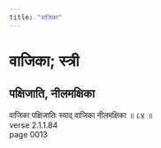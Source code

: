 ```yaml
---
title: "वाजिका"
---
```


# वाजिका; स्त्री
## पक्षिजाति, नीलमक्षिका
वाजिका पक्षिजातिः स्याद् वाजिका नीलमक्षिका ॥ ८४ ॥<br />verse 2.1.1.84<br />page 0013

